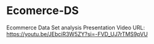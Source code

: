 # Ecomerce-DS
Ecommerce Data Set analysis
Presentation Video URL:
https://youtu.be/JEbciR3W5ZY?si=-FVD_UJ7rTMS9pVU
